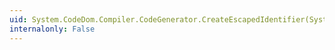 ```yaml
---
uid: System.CodeDom.Compiler.CodeGenerator.CreateEscapedIdentifier(System.String)
internalonly: False
---
```


